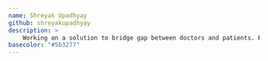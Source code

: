 ```yaml
---
name: Shreyak Upadhyay
github: shreyakupadhyay
description: >
    Working on a solution to bridge gap between doctors and patients. React Js and React Native developer.
basecolor: "#5b3277"
---
```

